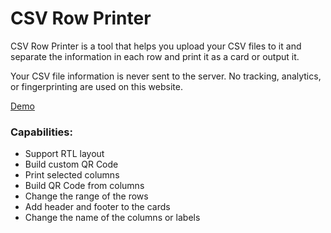 # CSV Row Printer
<p>
CSV Row Printer is a tool that helps you upload your CSV files to it and separate the information in each row and print it as a card or output it.
</p>
<p>
Your CSV file information is never sent to the server. No tracking, analytics, or fingerprinting are used on this website. 
</p>

[Demo]("https://raminrezaei.ir/csv-row-printer/")

### Capabilities:
<ul>
<li>Support RTL layout</li>
<li>Build custom QR Code</li>
<li>Print selected columns</li>
<li>Build QR Code from columns</li>
<li>Change the range of the rows</li>
<li>Add header and footer to the cards</li>
<li>Change the name of the columns or labels</li>
</ul>
